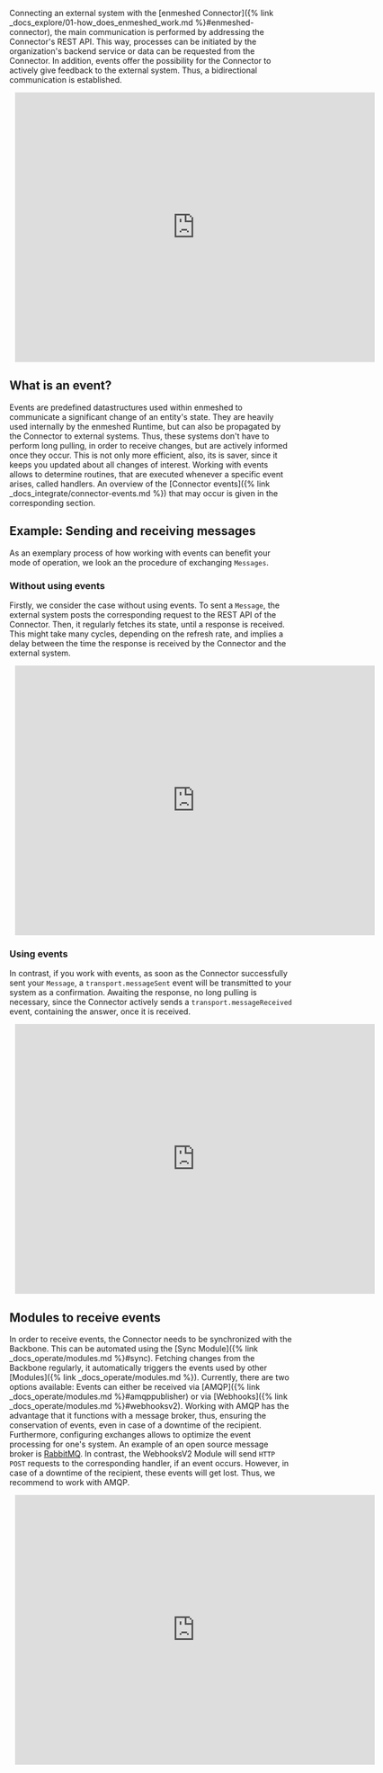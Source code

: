 Connecting an external system with the [enmeshed Connector]({% link _docs_explore/01-how_does_enmeshed_work.md %}#enmeshed-connector), the main communication is performed by addressing the Connector's REST API.
This way, processes can be initiated by the organization's backend service or data can be requested from the Connector.
In addition, events offer the possibility for the Connector to actively give feedback to the external system.
Thus, a bidirectional communication is established.

<div style="width: 640px; height: 480px; margin: 10px; position: relative;"><iframe allowfullscreen frameborder="0" style="width:640px; height:480px" src="https://lucid.app/documents/embedded/9940dd19-73bc-4afc-acf2-72d5d47747ed" id="M7GLddxx7_~i"></iframe></div>

## What is an event?

Events are predefined datastructures used within enmeshed to communicate a significant change of an entity's state.
They are heavily used internally by the enmeshed Runtime, but can also be propagated by the Connector to external systems.
Thus, these systems don't have to perform long pulling, in order to receive changes, but are actively informed once they occur.
This is not only more efficient, also, its is saver, since it keeps you updated about all changes of interest.
Working with events allows to determine routines, that are executed whenever a specific event arises, called handlers.
An overview of the [Connector events]({% link _docs_integrate/connector-events.md %}) that may occur is given in the corresponding section.

## Example: Sending and receiving messages

As an exemplary process of how working with events can benefit your mode of operation, we look an the procedure of exchanging `Messages`.

### Without using events

Firstly, we consider the case without using events.
To sent a `Message`, the external system posts the corresponding request to the REST API of the Connector.
Then, it regularly fetches its state, until a response is received.
This might take many cycles, depending on the refresh rate, and implies a delay between the time the response is received by the Connector and the external system.

<div style="width: 640px; height: 480px; margin: 10px; position: relative;"><iframe allowfullscreen frameborder="0" style="width:640px; height:480px" src="https://lucid.app/documents/embedded/e4d12a4d-faf5-4133-9ea2-c69a716b1975" id="67GLg~H7fqgv"></iframe></div>

### Using events

In contrast, if you work with events, as soon as the Connector successfully sent your `Message`, a `transport.messageSent` event will be transmitted to your system as a confirmation.
Awaiting the response, no long pulling is necessary, since the Connector actively sends a `transport.messageReceived` event, containing the answer, once it is received.

<div style="width: 640px; height: 480px; margin: 10px; position: relative;"><iframe allowfullscreen frameborder="0" style="width:640px; height:480px" src="https://lucid.app/documents/embedded/c1e9f677-1e81-4787-9718-4f94f6a16727" id="m8GLWaejpavH"></iframe></div>

## Modules to receive events

In order to receive events, the Connector needs to be synchronized with the Backbone.
This can be automated using the [Sync Module]({% link _docs_operate/modules.md %}#sync).
Fetching changes from the Backbone regularly, it automatically triggers the events used by other [Modules]({% link _docs_operate/modules.md %}).
Currently, there are two options available: Events can either be received via [AMQP]({% link _docs_operate/modules.md %}#amqppublisher) or via [Webhooks]({% link _docs_operate/modules.md %}#webhooksv2).
Working with AMQP has the advantage that it functions with a message broker, thus, ensuring the conservation of events, even in case of a downtime of the recipient.
Furthermore, configuring exchanges allows to optimize the event processing for one's system.
An example of an open source message broker is [RabbitMQ](https://www.rabbitmq.com/).
In contrast, the WebhooksV2 Module will send `HTTP POST` requests to the corresponding handler, if an event occurs.
However, in case of a downtime of the recipient, these events will get lost.
Thus, we recommend to work with AMQP.

<div style="width: 640px; height: 480px; margin: 10px; position: relative;"><iframe allowfullscreen frameborder="0" style="width:640px; height:480px" src="https://lucid.app/documents/embedded/d077ee93-9025-43d6-833e-5ee2f1d966d5" id=".6GLQVT_.dFj"></iframe></div>
